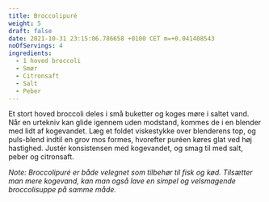 ```yaml
---
title: Broccolipuré
weight: 5
draft: false
date: 2021-10-31 23:15:06.786658 +0100 CET m=+0.041408543
noOfServings: 4
ingredients:
  - 1 hoved broccoli
  - Smør
  - Citronsaft
  - Salt
  - Peber
---
```




Et stort hoved broccoli deles i små buketter og koges møre i saltet
vand. Når en urtekniv kan glide igennem uden modstand, kommes de i en
blender med lidt af kogevandet. Læg et foldet viskestykke over
blenderens top, og puls-blend indtil en grov mos formes, hvorefter
puréen køres glat ved høj hastighed. Justér konsistensen med kogevandet,
og smag til med salt, peber og citronsaft.

*Note: Broccolipuré er både velegnet som tilbehør til fisk og kød.
Tilsætter man mere kogevand, kan man også lave en simpel og velsmagende
broccolisuppe på samme måde.*

